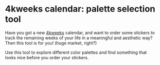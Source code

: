 # 4kweeks calendar: palette selection tool

Have you got a new [4kweeks](https://4kweeks.com/) calendar, and want to order some stickers to track the remaining weeks of your life in a meaningful and aesthetic way? Then this tool is for you! (huge market, right?)

Use this tool to explore different color palettes and find something that looks nice before you order your stickers.
